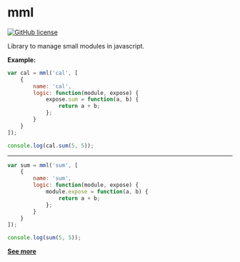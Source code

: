 # mml

[![GitHub license](https://img.shields.io/github/license/orlando722/mml)](https://github.com/orlando722/mml/blob/master/LICENSE)

Library to manage small modules in javascript.

**Example:**

```javascript
var cal = mml('cal', [
    {
        name: 'cal',
        logic: function(module, expose) {
            expose.sum = function(a, b) {
                return a + b;
            };
        }
    }
]);

console.log(cal.sum(5, 5));
```
---------------------------------------------

```javascript
var sum = mml('sum', [
    {
        name: 'sum',
        logic: function(module, expose) {
            module.expose = function(a, b) {
                return a + b;
            };
        }
    }
]);

console.log(sum(5, 5));
```

**[See more](/example)**
